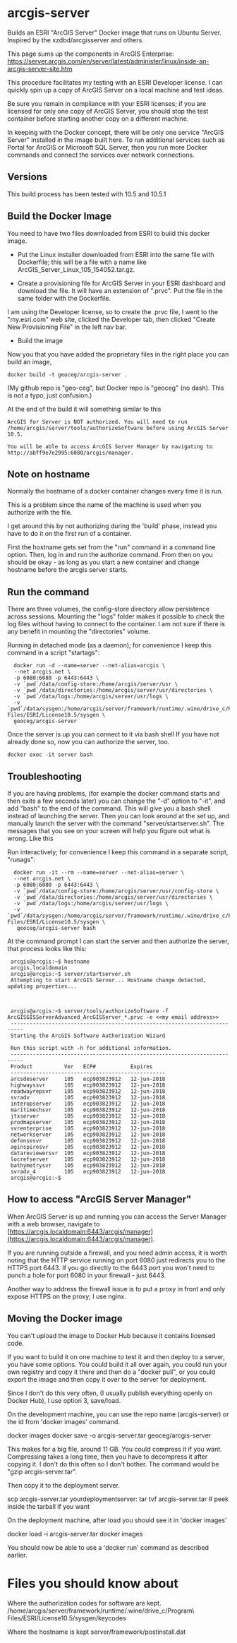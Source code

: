 # arcgis-server
Builds an ESRI "ArcGIS Server" Docker image that runs on Ubuntu Server.
Inspired by the xzdbd/arcgisserver and others.

This page sums up the components in ArcGIS Enterprise:
https://server.arcgis.com/en/server/latest/administer/linux/inside-an-arcgis-server-site.htm

This procedure facilitates my testing with an ESRI Developer license. I can
quickly spin up a copy of ArcGIS Server on a local machine and test ideas.

Be sure you remain in compliance with your ESRI licenses; if you are
licensed for only one copy of ArcGIS Server, you should stop the test
container before starting another copy on a different machine.

In keeping with the Docker concept, there will be only one service
"ArcGIS Server" installed in the image built here. To run additional
services such as Portal for ArcGIS or Microsoft SQL Server, then you
run more Docker commands and connect the services over network
connections.

## Versions

This build process has been tested with 10.5 and 10.5.1

## Build the Docker Image

You need to have two files downloaded from ESRI to build this docker image.

* Put the Linux installer downloaded from ESRI into the same file with Dockerfile;
this will be a file with a name like ArcGIS_Server_Linux_105_154052.tar.gz.

* Create a provisioning file for ArcGIS Server in your ESRI dashboard and download the file.
It will have an extension of ".prvc". Put the file in the same folder with the Dockerfile.

I am using the Developer license, so to create the .prvc file, I went
to the "my.esri.com" web site, clicked the Developer tab, then clicked
"Create New Provisioning File" in the left nav bar.

* Build the image

Now you that you have added the proprietary files in the right place
you can build an image,
 ```
 docker build -t geoceg/arcgis-server .
 ```
(My github repo is "geo-ceg", but Docker repo is "geoceg" (no dash).
This is not a typo, just confusion.)

At the end of the build it will something similar to this

```
ArcGIS for Server is NOT authorized. You will need to run /home/arcgis/server/tools/authorizeSoftware before using ArcGIS Server 10.5.

You will be able to access ArcGIS Server Manager by navigating to http://abff9e7e2995:6080/arcgis/manager.
```

## Note on hostname

Normally the hostname of a docker container changes every time it is run.

This is a problem since the name of the machine is used when you authorize
with the file.

I get around this by not authorizing during the 'build' phase, instead
you have to do it on the first run of a container.

First the hostname gets set from the "run" command in a command line
option. Then, log in and run the authorize command. From then on you should
be okay - as long as you start a new container and change hostname before
the arcgis server starts.

## Run the command

There are three volumes, the config-store directory allow persistence
across sessions. Mounting the "logs" folder makes it possible to check
the log files without having to connect to the container. I am not sure
if there is any benefit in mounting the "directories" volume.

Running in detached mode (as a daemon); 
for convenience I keep this command in a script "startags":
```
  docker run -d --name=server --net-alias=arcgis \
  --net arcgis.net \
  -p 6080:6080 -p 6443:6443 \
  -v `pwd`/data/config-store:/home/arcgis/server/usr \
  -v `pwd`/data/directories:/home/arcgis/server/usr/directories \
  -v `pwd`/data/logs:/home/arcgis/server/usr/logs \
  -v `pwd`/data/sysgen:/home/arcgis/server/framework/runtime/.wine/drive_c/Program\ Files/ESRI/License10.5/sysgen \
  geoceg/arcgis-server
```
Once the server is up you can connect to it via bash shell
If you have not already done so, now you can authorize the server, too.
 ```
 docker exec -it server bash
 ```

## Troubleshooting

If you are having problems, (for example the docker command starts and
then exits a few seconds later) you can change the "-d" option to
"-it", and add "bash" to the end of the command. This will give you a
bash shell instead of launching the server. Then you can look around
at the set up, and manually launch the server with the command
"server/startserver.sh". The messages that you see on your screen will
help you figure out what is wrong. Like this

Run interactively; for convenience I keep this command in a separate script, "runags":
```
  docker run -it --rm --name=server --net-alias=server \
  --net arcgis.net \
  -p 6080:6080 -p 6443:6443 \
  -v `pwd`/data/config-store:/home/arcgis/server/usr/config-store \
  -v `pwd`/data/directories:/home/arcgis/server/usr/directories \
  -v `pwd`/data/logs:/home/arcgis/server/usr/logs \
  -v `pwd`/data/sysgen:/home/arcgis/server/framework/runtime/.wine/drive_c/Program\ Files/ESRI/License10.5/sysgen \
   geoceg/arcgis-server bash
```
At the command prompt I can start the server and then authorize the server,
that process looks like this:
```
 arcgis@arcgis:~$ hostname
 arcgis.localdomain
 arcgis@arcgis:~$ server/startserver.sh 
 Attempting to start ArcGIS Server... Hostname change detected, updating properties...
 
 
 
 arcgis@arcgis:~$ server/tools/authorizeSoftware -f ArcGISGISServerAdvanced_ArcGISServer_*.prvc -e <<my email address>>
 --------------------------------------------------------------------------
 Starting the ArcGIS Software Authorization Wizard
 
 Run this script with -h for additional information.
 --------------------------------------------------------------------------
 Product          Ver   ECP#           Expires 
 -------------------------------------------------
 arcsdeserver     105   ecp903823912   12-jun-2018
 highwayssvr      105   ecp903823912   12-jun-2018
 roadwayrepsvr    105   ecp903823912   12-jun-2018
 svradv           105   ecp903823912   12-jun-2018
 interopserver    105   ecp903823912   12-jun-2018
 maritimechsvr    105   ecp903823912   12-jun-2018
 jtxserver        105   ecp903823912   12-jun-2018
 prodmapserver    105   ecp903823912   12-jun-2018
 svrenterprise    105   ecp903823912   12-jun-2018
 networkserver    105   ecp903823912   12-jun-2018
 defensesvr       105   ecp903823912   12-jun-2018
 aginspiresvr     105   ecp903823912   12-jun-2018
 datareviewersvr  105   ecp903823912   12-jun-2018
 locrefserver     105   ecp903823912   12-jun-2018
 bathymetrysvr    105   ecp903823912   12-jun-2018
 svradv_4         105   ecp903823912   12-jun-2018
 arcgis@arcgis:~$ 
```

## How to access "ArcGIS Server Manager"

When ArcGIS Server is up and running you can access the Server Manager
with a web browser, navigate to
[https://arcgis.localdomain:6443/arcgis/manager](https://arcgis.localdomain:6443/arcgis/manager).

If you are running outside a firewall, and you need admin access, it
is worth noting that the HTTP service running on port 6080 just
redirects you to the HTTPS port 6443. If you go directly to the 6443
port you won't need to punch a hole for port 6080 in your firewall - just 6443.

Another way to address the firewall issue is to put a proxy in front
and only expose HTTPS on the proxy; I use nginx.

## Moving the Docker image

You can't upload the image to Docker Hub because it contains licensed code.

If you want to build it on one machine to test it and then deploy to a
server, you have some options.  You could build it all over again, you
could run your own registry and copy it there and then do a "docker
pull", or you could export the image and then copy it over to the
server for deployment.

Since I don't do this very often, (I usually publish everything openly
on Docker Hub), I use option 3, save/load.

On the development machine, you can use the repo name (arcgis-server) 
or the id from 'docker images' command.

 docker images
 docker save -o arcgis-server.tar geoceg/arcgis-server

This makes for a big file, around 11 GB. You could compress it if you
want. Compressing takes a long time, then you have to decompress it
after copying it. I don't do this often so I don't bother. The command
would be "gzip arcgis-server.tar".

Then copy it to the deployment server. 

 scp arcgis-server.tar yourdeploymentserver:
 tar tvf arcgis-server.tar # peek inside the tarball if you want

On the deployment machine, after load you should see it in 'docker images'

 docker load -i arcgis-server.tar
 docker images

You should now be able to use a 'docker run' command as described earlier.

# Files you should know about

Where the authorization codes for software are kept.
/home/arcgis/server/framework/runtime/.wine/drive_c/Program\ Files/ESRI/License10.5/sysgen/keycodes

Where the hostname is kept
server/framework/postinstall.dat

